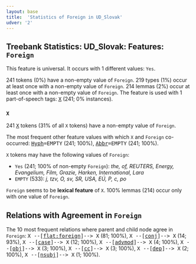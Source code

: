 ```yaml
---
layout: base
title:  'Statistics of Foreign in UD_Slovak'
udver: '2'
---
```


## Treebank Statistics: UD_Slovak: Features: `Foreign`

This feature is universal.
It occurs with 1 different values: `Yes`.

241 tokens (0%) have a non-empty value of `Foreign`.
219 types (1%) occur at least once with a non-empty value of `Foreign`.
214 lemmas (2%) occur at least once with a non-empty value of `Foreign`.
The feature is used with 1 part-of-speech tags: <tt><a href="sk-pos-X.html">X</a></tt> (241; 0% instances).

### `X`

241 <tt><a href="sk-pos-X.html">X</a></tt> tokens (31% of all `X` tokens) have a non-empty value of `Foreign`.

The most frequent other feature values with which `X` and `Foreign` co-occurred: <tt><a href="sk-feat-Hyph.html">Hyph</a></tt><tt>=EMPTY</tt> (241; 100%), <tt><a href="sk-feat-Abbr.html">Abbr</a></tt><tt>=EMPTY</tt> (241; 100%).

`X` tokens may have the following values of `Foreign`:

* `Yes` (241; 100% of non-empty `Foreign`): <em>the, of, REUTERS, Energy, Evangelium, Film, Grazie, Harken, International, Lara</em>
* `EMPTY` (533): <em>j, tzv, O, sv, SR, USA, EÚ, P, c, po</em>

`Foreign` seems to be **lexical feature** of `X`. 100% lemmas (214) occur only with one value of `Foreign`.

## Relations with Agreement in `Foreign`

The 10 most frequent relations where parent and child node agree in `Foreign`:
<tt>X --[<tt><a href="sk-dep-flat-foreign.html">flat:foreign</a></tt>]--> X</tt> (81; 100%),
<tt>X --[<tt><a href="sk-dep-conj.html">conj</a></tt>]--> X</tt> (14; 93%),
<tt>X --[<tt><a href="sk-dep-case.html">case</a></tt>]--> X</tt> (12; 100%),
<tt>X --[<tt><a href="sk-dep-advmod.html">advmod</a></tt>]--> X</tt> (4; 100%),
<tt>X --[<tt><a href="sk-dep-obj.html">obj</a></tt>]--> X</tt> (3; 100%),
<tt>X --[<tt><a href="sk-dep-cc.html">cc</a></tt>]--> X</tt> (3; 100%),
<tt>X --[<tt><a href="sk-dep-dep.html">dep</a></tt>]--> X</tt> (2; 100%),
<tt>X --[<tt><a href="sk-dep-nsubj.html">nsubj</a></tt>]--> X</tt> (1; 100%).

